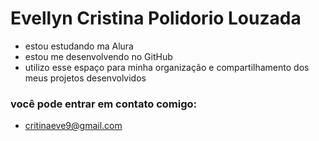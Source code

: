 # Evellyn Cristina Polidorio Louzada 

- estou estudando ma Alura
- estou me desenvolvendo no GitHub
- utilizo esse espaço para minha organização e compartilhamento dos meus projetos desenvolvidos

 ### você pode entrar em contato comigo:

- critinaeve9@gmail.com
